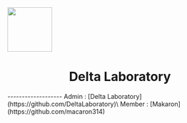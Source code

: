 <img src="https://i.imgur.com/alITlEi.png" width="100px">
<h1 align="center">Delta Laboratory</h1>
-------------------
Admin : [Delta Laboratory](https://github.com/DeltaLaboratory)\
Member : [Makaron](https://github.com/macaron314)
